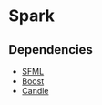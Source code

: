 # Spark

## Dependencies

  * [SFML](https://www.sfml-dev.org)
  * [Boost](https://www.boost.org)
  * [Candle](https://miguelmj.github.io/Candle)

